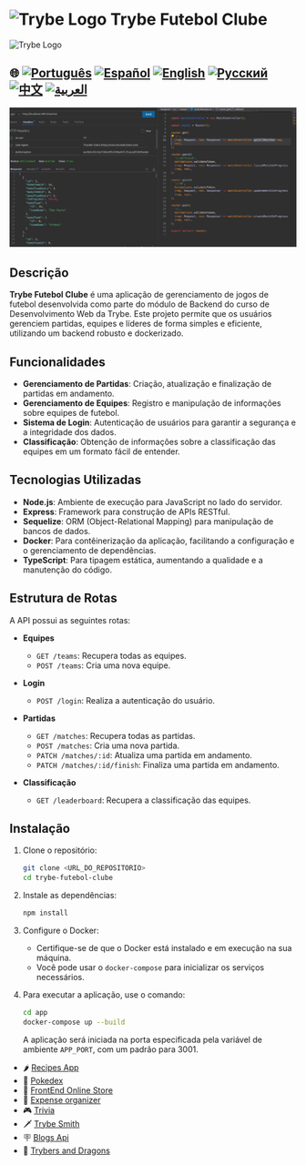 # <img src="https://agenciars.com.br/wp-content/uploads/2022/06/Trybe.png" alt="Trybe Logo" width="52" height="30" />  Trybe Futebol Clube
<img src="https://agenciars.com.br/wp-content/uploads/2022/06/Trybe.png" alt="Trybe Logo" width="52" height="30" />


## 🌐 [![Português](https://img.shields.io/badge/Português-green)](https://github.com/SamuelRocha91/trybeFutebolClube/blob/main/README.md) [![Español](https://img.shields.io/badge/Español-yellow)](https://github.com/SamuelRocha91/trybeFutebolClube/blob/main/README_es.md) [![English](https://img.shields.io/badge/English-blue)](https://github.com/SamuelRocha91/trybeFutebolClube/blob/main/README_en.md) [![Русский](https://img.shields.io/badge/Русский-lightgrey)](https://github.com/SamuelRocha91/trybeFutebolClube/blob/main/README_ru.md) [![中文](https://img.shields.io/badge/中文-red)](https://github.com/SamuelRocha91/trybeFutebolClube/blob/main/README_ch.md) [![العربية](https://img.shields.io/badge/العربية-orange)](https://github.com/SamuelRocha91/trybeFutebolClube/blob/main/README_ar.md)

![Preview da aplicação](./capturaEnpoint.png)


## Descrição

**Trybe Futebol Clube** é uma aplicação de gerenciamento de jogos de futebol desenvolvida como parte do módulo de Backend do curso de Desenvolvimento Web da Trybe. Este projeto permite que os usuários gerenciem partidas, equipes e líderes de forma simples e eficiente, utilizando um backend robusto e dockerizado.

## Funcionalidades

- **Gerenciamento de Partidas**: Criação, atualização e finalização de partidas em andamento.
- **Gerenciamento de Equipes**: Registro e manipulação de informações sobre equipes de futebol.
- **Sistema de Login**: Autenticação de usuários para garantir a segurança e a integridade dos dados.
- **Classificação**: Obtenção de informações sobre a classificação das equipes em um formato fácil de entender.

## Tecnologias Utilizadas

- **Node.js**: Ambiente de execução para JavaScript no lado do servidor.
- **Express**: Framework para construção de APIs RESTful.
- **Sequelize**: ORM (Object-Relational Mapping) para manipulação de bancos de dados.
- **Docker**: Para contêinerização da aplicação, facilitando a configuração e o gerenciamento de dependências.
- **TypeScript**: Para tipagem estática, aumentando a qualidade e a manutenção do código.

## Estrutura de Rotas

A API possui as seguintes rotas:

- **Equipes**
  - `GET /teams`: Recupera todas as equipes.
  - `POST /teams`: Cria uma nova equipe.

- **Login**
  - `POST /login`: Realiza a autenticação do usuário.

- **Partidas**
  - `GET /matches`: Recupera todas as partidas.
  - `POST /matches`: Cria uma nova partida.
  - `PATCH /matches/:id`: Atualiza uma partida em andamento.
  - `PATCH /matches/:id/finish`: Finaliza uma partida em andamento.

- **Classificação**
  - `GET /leaderboard`: Recupera a classificação das equipes.

## Instalação

1. Clone o repositório:

   ```bash
   git clone <URL_DO_REPOSITORIO>
   cd trybe-futebol-clube
   ```

2. Instale as dependências:

   ```bash
   npm install
   ```

3. Configure o Docker:

   - Certifique-se de que o Docker está instalado e em execução na sua máquina.
   - Você pode usar o `docker-compose` para inicializar os serviços necessários.

4. Para executar a aplicação, use o comando:

   ```bash
   cd app
   docker-compose up --build
   ```

   A aplicação será iniciada na porta especificada pela variável de ambiente `APP_PORT`, com um padrão para 3001.

- 🌶️ [Recipes App](https://github.com/SamuelRocha91/ProjectRecipesApp)
- 🐣 [Pokedex](https://github.com/SamuelRocha91/pokedex)
- 🏪 [FrontEnd Online Store](https://github.com/SamuelRocha91/project-frontend-online-store)
- 👛 [Expense organizer](https://github.com/SamuelRocha91/project-trybewallet)
- 🎮 [Trivia](https://github.com/SamuelRocha91/trivia_game)
- 🗡️ [Trybe Smith](https://github.com/SamuelRocha91/TrybeSmith)
- 🪧 [Blogs Api](https://github.com/SamuelRocha91/BlogsApi)
- 🐉 [Trybers and Dragons](https://github.com/SamuelRocha91/trybeAndDragons)
